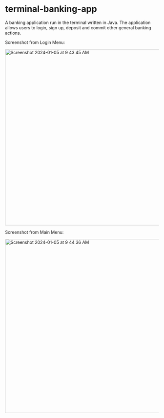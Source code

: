 # terminal-banking-app
A banking application run in the terminal written in Java. The application allows users to login, sign up, deposit and commit other general banking actions.

Screenshot from Login Menu:

<img width="577" alt="Screenshot 2024-01-05 at 9 43 45 AM" src="https://github.com/atdovan/terminal-banking-app/assets/52665374/8e09b2ae-e268-4ee8-8c0d-693b029b26c9">


Screenshot from Main Menu:

<img width="570" alt="Screenshot 2024-01-05 at 9 44 36 AM" src="https://github.com/atdovan/terminal-banking-app/assets/52665374/10dd3053-298a-49cf-8b25-fb636c657007">
